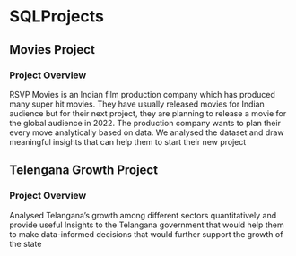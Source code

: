 # SQLProjects
## Movies Project 
### Project Overview

RSVP Movies is an Indian film production company which has produced many super hit movies.
They have usually released movies for Indian audience but for their next project, they are planning to release a movie for the global audience in 2022.
The production company wants to plan their every move analytically based on data. We analysed the dataset and draw meaningful insights that can help them to start their new project


## Telengana Growth Project
### Project Overview

Analysed Telangana’s growth among different sectors quantitatively and provide useful Insights to the Telangana government that would help them to make data-informed
decisions that would further support the growth of the state
